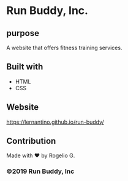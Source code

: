 # Run Buddy, Inc.

## purpose 
A website that offers fitness training services.

## Built with 
* HTML
* CSS

## Website
https://lernantino.github.io/run-buddy/

## Contribution 
Made with ❤️ by Rogelio G.

### ©️2019 Run Buddy, Inc
